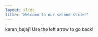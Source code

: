 ```yaml
---
layout: slide
title: "Welcome to our second slide!"
---
```

karan_bajaj1
Use the left arrow to go back!
